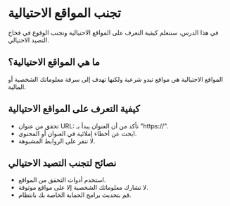 # تجنب المواقع الاحتيالية

في هذا الدرس، سنتعلم كيفية التعرف على المواقع الاحتيالية وتجنب الوقوع في فخاخ التصيد الاحتيالي.

## ما هي المواقع الاحتيالية؟
المواقع الاحتيالية هي مواقع تبدو شرعية ولكنها تهدف إلى سرقة معلوماتك الشخصية أو المالية.

## كيفية التعرف على المواقع الاحتيالية
- تحقق من عنوان URL: تأكد من أن العنوان يبدأ بـ "https://".
- ابحث عن أخطاء إملائية في العنوان أو المحتوى.
- لا تنقر على الروابط المشبوهة.

## نصائح لتجنب التصيد الاحتيالي
- استخدم أدوات التحقق من المواقع.
- لا تشارك معلوماتك الشخصية إلا على مواقع موثوقة.
- قم بتحديث برامج الحماية الخاصة بك بانتظام.